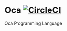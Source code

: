 # Oca [![CircleCI](https://circleci.com/gh/OllieBerzs/oca/tree/master.svg?style=svg)](https://circleci.com/gh/OllieBerzs/oca/tree/master)
Oca Programming Language
